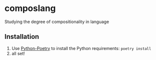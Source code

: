 # composlang
Studying the degree of compositionality in language


## Installation 

1. Use [Python-Poetry](https://python-poetry.org/) to install the Python requirements:
    `poetry install`
3. all set!
